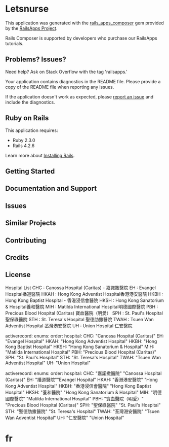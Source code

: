 Letsnurse
================

This application was generated with the [rails_apps_composer](https://github.com/RailsApps/rails_apps_composer) gem
provided by the [RailsApps Project](http://railsapps.github.io/).

Rails Composer is supported by developers who purchase our RailsApps tutorials.

Problems? Issues?
-----------

Need help? Ask on Stack Overflow with the tag 'railsapps.'

Your application contains diagnostics in the README file. Please provide a copy of the README file when reporting any issues.

If the application doesn't work as expected, please [report an issue](https://github.com/RailsApps/rails_apps_composer/issues)
and include the diagnostics.

Ruby on Rails
-------------

This application requires:

- Ruby 2.3.0
- Rails 4.2.6

Learn more about [Installing Rails](http://railsapps.github.io/installing-rails.html).

Getting Started
---------------

Documentation and Support
-------------------------

Issues
-------------

Similar Projects
----------------

Contributing
------------

Credits
-------

License
-------

Hospital List
CHC : Canossa Hospital (Caritas) - 嘉諾撒醫院
EH : Evangel Hospital播道醫院
HKAH : Hong Kong Adventist Hospital香港港安醫院
HKBH : Hong Kong Baptist Hospital - 香港浸信會醫院
HKSH : Hong Kong Sanatorium & Hospital養和醫院
MIH : Matilda International Hospital明德國際醫院
PBH : Precious Blood Hospital (Caritas) 寶血醫院（明愛）
SPH : St. Paul's Hospital 聖保祿醫院
STH : St. Teresa's Hospital 聖德肋撒醫院
TWAH : Tsuen Wan Adventist Hospital 荃灣港安醫院
UH : Union Hospital 仁安醫院

   activerecord:
     enums:
      order:
        hospital:
          CHC:  "Canossa Hospital (Caritas)"
          EH:   "Evangel Hospital"
          HKAH: "Hong Kong Adventist Hospital"
          HKBH: "Hong Kong Baptist Hospital"
          HKSH: "Hong Kong Sanatorium & Hospital"
          MIH:  "Matilda International Hospital"
          PBH:  "Precious Blood Hospital (Caritas)"
          SPH:  "St. Paul's Hospital"
          STH:  "St. Teresa's Hospital"
          TWAH: "Tsuen Wan Adventist Hospital"
          UH:   "Union Hospital"

   activerecord:
     enums:
      order:
        hospital:
          CHC:  "嘉諾撒醫院" "Canossa Hospital (Caritas)"
          EH:   "播道醫院""Evangel Hospital"
          HKAH: "香港港安醫院" "Hong Kong Adventist Hospital"
          HKBH: "香港浸信會醫院" "Hong Kong Baptist Hospital"
          HKSH: "養和醫院" "Hong Kong Sanatorium & Hospital"
          MIH:  "明德國際醫院" "Matilda International Hospital"
          PBH:  "寶血醫院（明愛）" "Precious Blood Hospital (Caritas)"
          SPH:  "聖保祿醫院" "St. Paul's Hospital"
          STH:  "聖德肋撒醫院" "St. Teresa's Hospital"
          TWAH: "荃灣港安醫院" "Tsuen Wan Adventist Hospital"
          UH:   "仁安醫院"  "Union Hospital"
# fr
